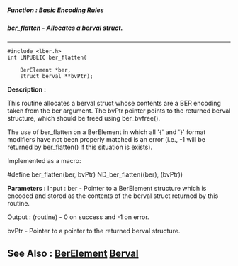 ##### Function : Basic Encoding Rules
##### ber_flatten - Allocates a berval struct.
---
```
#include <lber.h>
int LNPUBLIC ber_flatten(

	BerElement *ber,
	struct berval **bvPtr);
```
**Description :**

This routine allocates a berval struct whose contents are a BER encoding taken 
from the ber argument. The bvPtr pointer points to the returned berval 
structure, which should be freed using ber_bvfree().

The use of ber_flatten on a BerElement in which all '{' and '}' format 
modifiers have not been properly matched is an error (i.e., -1 will be returned 
by ber_flatten() if this situation is exists).

Implemented as a macro:

#define ber_flatten(ber, bvPtr) ND_ber_flatten((ber), (bvPtr))

**Parameters :**
Input :
ber  -  Pointer to a BerElement structure which is encoded and stored as the contents of the berval struct returned by this routine.

Output :
(routine)  -  0 on success and -1 on error.


bvPtr  -  Pointer to a pointer to the returned berval structure.


**See Also :**
[BerElement](/reference/Data/BerElement)
[Berval](/reference/Data/Berval)
---
